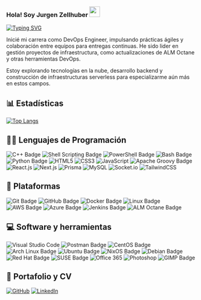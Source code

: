 ### Hola! Soy Jurgen Zellhuber <img src="https://media.giphy.com/media/hvRJCLFzcasrR4ia7z/giphy.gif" width="28">

[![Typing SVG](https://readme-typing-svg.demolab.com/?font=Roboto+Mono&duration=6000&pause=5000&color=FFD800&width=500&lines=%F0%9F%91%BE%F0%9F%9A%80%F0%9F%95%B9%EF%B8%8F%F0%9F%8E%AE%F0%9F%A4%96%F0%9F%91%BD%F0%9F%93%BA%F0%9F%91%BD%F0%9F%A4%96%F0%9F%8E%AE%F0%9F%95%B9%EF%B8%8F%F0%9F%9A%80%F0%9F%91%BE)](https://git.io/typing-svg)

Inicié mi carrera como DevOps Engineer, impulsando prácticas ágiles y colaboración entre equipos para entregas continuas. He sido lider en gestión proyectos de infraestructura, como actualizaciones de ALM Octane y otras herramientas DevOps.

Estoy explorando tecnologías en la nube, desarrollo backend y construcción de infraestructuras serverless para especializarme aún más en estos campos.


## 📊 Estadísticas

<!-- https://github.com/anuraghazra/github-readme-stats -->

<!-- [![Anurag's GitHub stats](https://github-readme-stats.vercel.app/api?username=M0nkeyroger&theme=tokyonight)](https://github.com/anuraghazra/github-readme-stats) -->

[![Top Langs](https://github-readme-stats.vercel.app/api/top-langs/?username=M0nkeyroger&layout=compact&theme=tokyonight)](https://github.com/anuraghazra/github-readme-stats)


<!-- https://github.com/Ileriayo/markdown-badges -->

## 👩‍💻 Lenguajes de Programación

<p>
<img src="https://img.shields.io/badge/C%2B%2B-00599C?style=for-the-badge&logo=c%2B%2B&logoColor=white" alt="C++ Badge"></a>
<img src="https://img.shields.io/badge/Shell%20Scripting-4EAA25?style=for-the-badge&logo=gnu-bash&logoColor=white" alt="Shell Scripting Badge"></a>
<img src="https://img.shields.io/badge/PowerShell-5391FE?style=for-the-badge&logo=PowerShell&logoColor=white" alt="PowerShell Badge">
<img src="https://img.shields.io/badge/Bash-4EAA25?style=for-the-badge&logo=gnu-bash&logoColor=white" alt="Bash Badge"></a>
<img src="https://img.shields.io/badge/Python-3776AB?style=for-the-badge&logo=python&logoColor=white" alt="Python Badge"></a>
<img alt="HTML5" src="https://img.shields.io/badge/html5-%23E34F26.svg?style=for-the-badge&logo=html5&logoColor=white"></a>
<img alt="CSS3" src="https://img.shields.io/badge/css3-%231572B6.svg?style=for-the-badge&logo=css3&logoColor=white"></a>
<img alt="JavaScript" src="https://img.shields.io/badge/javascript-%23323330.svg?style=for-the-badge&logo=javascript&logoColor=%23F7DF1E"></a>
<img src="https://img.shields.io/badge/Apache%20Groovy-4298B8.svg?style=for-the-badge&logo=Apache+Groovy&logoColor=white" alt="Apache Groovy Badge"></a>
<img alt="React.js" src="https://img.shields.io/badge/-ReactJs-61DAFB?logo=react&logoColor=white&style=for-the-badge"></a>
<img alt="Next.js" src="https://img.shields.io/badge/next.js-000000?style=for-the-badge&logo=nextdotjs&logoColor=white"></a>
<img alt="Prisma" src="https://img.shields.io/badge/Prisma-3982CE?style=for-the-badge&logo=Prisma&logoColor=white"></a>
<img alt="MySQL" src="https://img.shields.io/badge/mysql-%2300f.svg?style=for-the-badge&logo=mysql&logoColor=white"></a>
<img alt="Socket.io" src="https://img.shields.io/badge/Socket.io-black?style=for-the-badge&logo=socket.io&badgeColor=010101"></a>
<img alt="TailwindCSS" src="https://img.shields.io/badge/tailwindcss-%2338B2AC.svg?style=for-the-badge&logo=tailwind-css&logoColor=white"></a>
</p>

## 🧰 Plataformas

<p>
<img src="https://img.shields.io/badge/Git-000000?style=for-the-badge&logo=git&logoColor=white" alt="Git Badge"></a>
<img src="https://img.shields.io/badge/GitHub-181717?style=for-the-badge&logo=github&logoColor=white" alt="GitHub Badge"></a>
<img src="https://img.shields.io/badge/Docker-2496ED?style=for-the-badge&logo=docker&logoColor=white" alt="Docker Badge"></a>
<img src="https://img.shields.io/badge/Linux-FCC624?style=for-the-badge&logo=linux&logoColor=black" alt="Linux Badge"></a>
<img src="https://img.shields.io/badge/AWS-232F3E?style=for-the-badge&logo=amazon-aws&logoColor=white" alt="AWS Badge"></a>
<img src="https://img.shields.io/badge/Azure-0089D6?style=for-the-badge&logo=microsoft-azure&logoColor=white" alt="Azure Badge"></a>
<img src="https://img.shields.io/badge/Jenkins-D24939?style=for-the-badge&logo=jenkins&logoColor=white" alt="Jenkins Badge"></a>
<img src="https://img.shields.io/badge/ALM-Octane-blue.svg" alt="ALM Octane Badge"></a>
</p>

## 💻 Software y herramientas

<p>
<img alt="Visual Studio Code" src="https://img.shields.io/badge/Visual%20Studio%20Code-0078d7.svg?style=for-the-badge&logo=visual-studio-code&logoColor=white"></a>
<img src="https://img.shields.io/badge/Postman-FF6C37?style=for-the-badge&logo=postman&logoColor=white" alt="Postman Badge"></a>
<img src="https://img.shields.io/badge/CentOS-262577?style=for-the-badge&logo=centos&logoColor=white" alt="CentOS Badge"></a>
<img src="https://img.shields.io/badge/Arch%20Linux-1793D1?style=for-the-badge&logo=arch-linux&logoColor=white" alt="Arch Linux Badge"></a>
<img src="https://img.shields.io/badge/Ubuntu-E95420?style=for-the-badge&logo=ubuntu&logoColor=white" alt="Ubuntu Badge"></a>
<img src="https://img.shields.io/badge/NixOS-5277C3?style=for-the-badge&logo=nixos&logoColor=white" alt="NixOS Badge"></a>
<img src="https://img.shields.io/badge/Debian-A81D33?style=for-the-badge&logo=debian&logoColor=white" alt="Debian Badge"></a>
<img src="https://img.shields.io/badge/Red%20Hat-EE0000?style=for-the-badge&logo=red-hat&logoColor=white" alt="Red Hat Badge"></a>
<img src="https://img.shields.io/badge/SUSE-0C322C?style=for-the-badge&logo=suse&logoColor=white" alt="SUSE Badge"></a>
<img src="https://img.shields.io/badge/Office%20365-0078D4?style=for-the-badge&logo=microsoft-office&logoColor=white" alt="Office 365"></a>
<img alt="Photoshop" src="https://img.shields.io/badge/adobe%20photoshop-%2331A8FF.svg?style=for-the-badge&logo=adobe%20photoshop&logoColor=white"></a>
<img src="https://img.shields.io/badge/GIMP-5C5543?style=for-the-badge&logo=gimp&logoColor=white" alt="GIMP Badge"></a> 
</p>

## 💼 Portafolio y CV

<p>
<a href="https://github.com/M0nkeyroger"><img alt="GitHub" src="https://img.shields.io/badge/github-%23121011.svg?style=for-the-badge&logo=github&logoColor=white"></a>
<a href="https://www.linkedin.com/in/juzelma/"><img alt="LinkedIn" src="https://img.shields.io/badge/linkedin-%230077B5.svg?style=for-the-badge&logo=linkedin&logoColor=white"></a>
</p>

<!--
**M0nkeyroger/M0nkeyroger** is a ✨ _special_ ✨ repository because its `README.md` (this file) appears on your GitHub profile.

Here are some ideas to get you started:

- 🔭 I’m currently working on ...
- 🌱 I’m currently learning ...
- 👯 I’m looking to collaborate on ...
- 🤔 I’m looking for help with ...
- 💬 Ask me about ...
- 📫 How to reach me: ...
- 😄 Pronouns: ...
- ⚡ Fun fact: ...
-->
